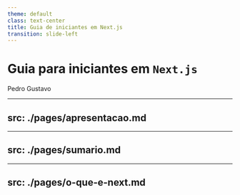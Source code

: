 ```yaml
---
theme: default
class: text-center
title: Guia de iniciantes em Next.js
transition: slide-left
---
```


# Guia para iniciantes em  `Next.js`

Pedro Gustavo

---
src: ./pages/apresentacao.md
---

---
src: ./pages/sumario.md
---

---
src: ./pages/o-que-e-next.md
---
